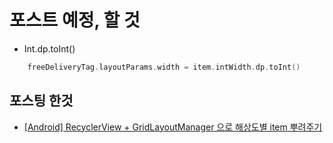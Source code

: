 <!-- 
commit message
Posting: blog posting

-->

# 포스트 예정, 할 것

- Int.dp.toInt()

```kotlin
    freeDeliveryTag.layoutParams.width = item.intWidth.dp.toInt()
```

## 포스팅 한것

- [[Android] RecyclerView + GridLayoutManager 으로 해상도별 item 뿌려주기](https://whyprogrammer.tistory.com/636)